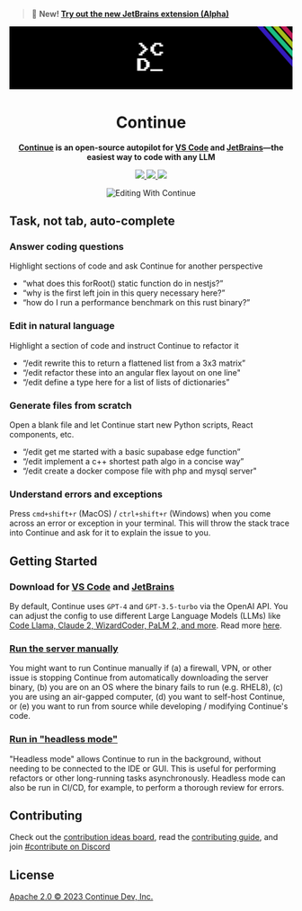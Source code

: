 > 🎁 **New! [Try out the new JetBrains extension (Alpha)](https://plugins.jetbrains.com/plugin/22707-continue-extension)**

![Continue logo](media/c_d.png)

<h1 align="center">Continue</h1>

<div align="center">

**[Continue](https://continue.dev/docs) is an open-source autopilot for [VS Code](https://marketplace.visualstudio.com/items?itemName=Continue.continue) and [JetBrains](https://plugins.jetbrains.com/plugin/22707-continue-extension)—the easiest way to code with any LLM**

</div>

<div align="center">

<a target="_blank" href="https://opensource.org/licenses/Apache-2.0" style="background:none">
    <img src="https://img.shields.io/badge/License-Apache_2.0-blue.svg" style="height: 36px;" />
</a>
<a target="_blank" href="https://continue.dev/docs" style="background:none">
    <img src="https://img.shields.io/badge/continue_docs-%23BE1B55" style="height: 36px;" />
</a>
<a target="_blank" href="https://discord.gg/vapESyrFmJ" style="background:none">
    <img src="https://img.shields.io/badge/discord-join-continue.svg?labelColor=191937&color=6F6FF7&logo=discord" style="height: 36px;" />
</a>

<p></p>

![Editing With Continue](media/readme.gif)

</div>

## Task, not tab, auto-complete

### Answer coding questions

Highlight sections of code and ask Continue for another perspective

- “what does this forRoot() static function do in nestjs?”
- “why is the first left join in this query necessary here?”
- “how do I run a performance benchmark on this rust binary?”

### Edit in natural language

Highlight a section of code and instruct Continue to refactor it

- “/edit rewrite this to return a flattened list from a 3x3 matrix”
- “/edit refactor these into an angular flex layout on one line"
- “/edit define a type here for a list of lists of dictionaries”

### Generate files from scratch

Open a blank file and let Continue start new Python scripts, React components, etc.

- “/edit get me started with a basic supabase edge function”
- “/edit implement a c++ shortest path algo in a concise way”
- “/edit create a docker compose file with php and mysql server"

### Understand errors and exceptions

Press `cmd+shift+r` (MacOS) / `ctrl+shift+r` (Windows) when you come across an error or exception in your terminal. This will throw the stack trace into Continue and ask for it to explain the issue to you.

## Getting Started

### Download for [VS Code](https://marketplace.visualstudio.com/items?itemName=Continue.continue) and [JetBrains](https://plugins.jetbrains.com/plugin/22707-continue-extension)

By default, Continue uses `GPT-4` and `GPT-3.5-turbo` via the OpenAI API. You can adjust the config to use different Large Language Models (LLMs) like [Code Llama, Claude 2, WizardCoder, PaLM 2, and more](https://github.com/continuedev/what-llm-to-use). Read more [here](https://continue.dev/docs/customization/overview).

### [Run the server manually](https://continue.dev/docs/walkthroughs/manually-run-continue)

You might want to run Continue manually if (a) a firewall, VPN, or other issue is stopping Continue from automatically downloading the server binary, (b) you are on an OS where the binary fails to run (e.g. RHEL8), (c) you are using an air-gapped computer, (d) you want to self-host Continue, or (e) you want to run from source while developing / modifying Continue's code.

### [Run in "headless mode"](https://continue.dev/docs/walkthroughs/headless-mode)

"Headless mode" allows Continue to run in the background, without needing to be connected to the IDE or GUI. This is useful for performing refactors or other long-running tasks asynchronously. Headless mode can also be run in CI/CD, for example, to perform a thorough review for errors.

## Contributing

Check out the [contribution ideas board](https://github.com/orgs/continuedev/projects/2), read the [contributing guide](https://github.com/continuedev/continue/blob/main/CONTRIBUTING.md), and join [#contribute on Discord](https://discord.gg/vapESyrFmJ)

## License

[Apache 2.0 © 2023 Continue Dev, Inc.](./LICENSE)
